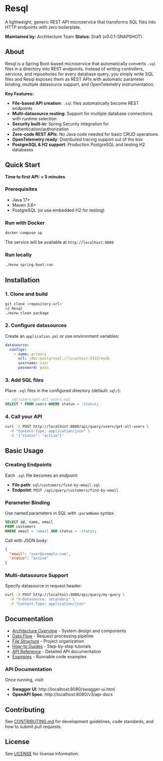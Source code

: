 # Resql

A lightweight, generic REST API microservice that transforms SQL files into HTTP endpoints with zero boilerplate.

**Maintained by:** Architecture Team
**Status:** Draft (v0.0.1-SNAPSHOT)

## About

Resql is a Spring Boot-based microservice that automatically converts `.sql` files in a directory into REST endpoints. Instead of writing controllers, services, and repositories for every database query, you simply write SQL files and Resql exposes them as REST APIs with automatic parameter binding, multiple datasource support, and OpenTelemetry instrumentation.

**Key Features:**
- **File-based API creation**: `.sql` files automatically become REST endpoints
- **Multi-datasource routing**: Support for multiple database connections with runtime selection
- **Security built-in**: Spring Security integration for authentication/authorization
- **Zero-code REST APIs**: No Java code needed for basic CRUD operations
- **OpenTelemetry ready**: Distributed tracing support out of the box
- **PostgreSQL & H2 support**: Production PostgreSQL and testing H2 databases

## Quick Start

**Time to first API: < 5 minutes**

### Prerequisites
- Java 17+
- Maven 3.6+
- PostgreSQL (or use embedded H2 for testing)

### Run with Docker

```bash
docker-compose up
```

The service will be available at `http://localhost:8080`

### Run locally

```bash
./mvnw spring-boot:run
```

## Installation

### 1. Clone and build

```bash
git clone <repository-url>
cd Resql
./mvnw clean package
```

### 2. Configure datasources

Create an `application.yml` or use environment variables:

```yaml
datasource:
  configs:
    - name: primary
      url: jdbc:postgresql://localhost:5432/mydb
      username: user
      password: pass
```

### 3. Add SQL files

Place `.sql` files in the configured directory (default: `sql/`):

```sql
-- sql/users/get-all-users.sql
SELECT * FROM users WHERE status = :status;
```

### 4. Call your API

```bash
curl -X POST http://localhost:8080/api/query/users/get-all-users \
  -H "Content-Type: application/json" \
  -d '{"status": "active"}'
```

## Basic Usage

### Creating Endpoints

Each `.sql` file becomes an endpoint:
- **File path**: `sql/customers/find-by-email.sql`
- **Endpoint**: `POST /api/query/customers/find-by-email`

### Parameter Binding

Use named parameters in SQL with `:paramName` syntax:

```sql
SELECT id, name, email
FROM customers
WHERE email = :email AND status = :status;
```

Call with JSON body:
```json
{
  "email": "user@example.com",
  "status": "active"
}
```

### Multi-datasource Support

Specify datasource in request header:
```bash
curl -X POST http://localhost:8080/api/query/my-query \
  -H "X-Datasource: secondary" \
  -H "Content-Type: application/json"
```

## Documentation

- [Architecture Overview](docs/architecture/overview.md) - System design and components
- [Data Flow](docs/architecture/data-flow.md) - Request processing pipeline
- [File Structure](docs/architecture/file-structure.md) - Project organization
- [How-to Guides](docs/how-to/) - Step-by-step tutorials
- [API Reference](docs/reference/) - Detailed API documentation
- [Examples](examples/) - Runnable code examples

### API Documentation

Once running, visit:
- **Swagger UI**: http://localhost:8080/swagger-ui.html
- **OpenAPI Spec**: http://localhost:8080/v3/api-docs

## Contributing

See [CONTRIBUTING.md](CONTRIBUTING.md) for development guidelines, code standards, and how to submit pull requests.

## License

See [LICENSE](LICENSE) for license information.
